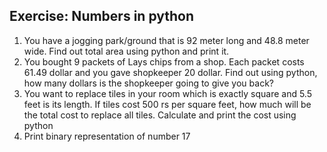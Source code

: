 ## Exercise: Numbers in python
1. You have a jogging park/ground that is 92 meter long and 48.8 meter wide. Find out total
area using python and print it.
2. You bought 9 packets of Lays chips from a shop. Each packet costs 61.49 dollar
and you gave shopkeeper 20 dollar. Find out using python, how many dollars is the shopkeeper going to give you back?
3. You want to replace tiles in your room which is exactly square and 5.5 feet
is its length. If tiles cost 500 rs per square feet, how much will be the total
cost to replace all tiles. Calculate and print the cost using python
4. Print binary representation of number 17
